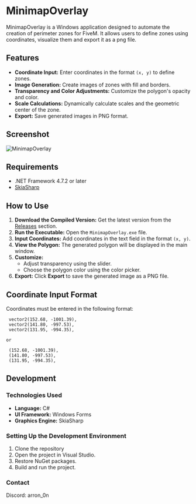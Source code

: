# MinimapOverlay

MinimapOverlay is a Windows application designed to automate the creation of perimeter zones for FiveM. It allows users to define zones using coordinates, visualize them and export it as a png file.


## Features

- **Coordinate Input:** Enter coordinates in the format `(x, y)` to define zones.
- **Image Generation:** Create images of zones with fill and borders.
- **Transparency and Color Adjustments:** Customize the polygon's opacity and color.
- **Scale Calculations:** Dynamically calculate scales and the geometric center of the zone.
- **Export:** Save generated images in PNG format.

## Screenshot

![MinimapOverlay](https://github.com/user-attachments/assets/24345d9d-af4f-4069-ad2f-a660a36b9072)

## Requirements

- .NET Framework 4.7.2 or later
- [SkiaSharp](https://github.com/mono/SkiaSharp)

## How to Use

1. **Download the Compiled Version:** Get the latest version from the [Releases](https://github.com/tarcisiogustavo/MinimapOverlay/releases/tag/v1.0.0) section.
2. **Run the Executable:** Open the `MinimapOverlay.exe` file.
3. **Input Coordinates:** Add coordinates in the text field in the format `(x, y)`.
4. **View the Polygon:** The generated polygon will be displayed in the main window.
5. **Customize:**
   - Adjust transparency using the slider.
   - Choose the polygon color using the color picker.
6. **Export:** Click **Export** to save the generated image as a PNG file.

## Coordinate Input Format

Coordinates must be entered in the following format:
```
 vector2(152.68, -1001.39),
 vector2(141.80, -997.53),
 vector2(131.95, -994.35),

or

 (152.68, -1001.39),
 (141.80, -997.53),
 (131.95, -994.35),

```

## Development

### Technologies Used

- **Language:** C#
- **UI Framework:** Windows Forms
- **Graphics Engine:** SkiaSharp

### Setting Up the Development Environment

1. Clone the repository
2. Open the project in Visual Studio.
3. Restore NuGet packages.
4. Build and run the project.


### Contact
Discord: arron_0n
